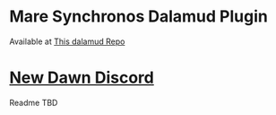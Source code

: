 # Mare Synchronos Dalamud Plugin

Available at [This dalamud Repo](https://raw.githubusercontent.com/Project-NewDawn/repo/main/pluginmaster.json)

# [New Dawn Discord](https://discord.gg/esBZXZHpUt)

Readme TBD
